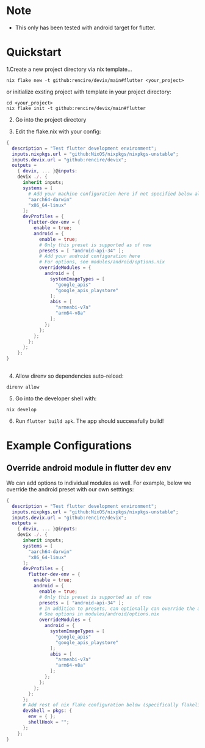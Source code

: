# Note
- This only has been tested with android target for flutter.


# Quickstart

1.Create a new project directory via nix template...

```
nix flake new -t github:rencire/devix/main#flutter <your_project>

```

or initialize exsting project with template in your project directory:

```
cd <your_project>
nix flake init -t github:rencire/devix/main#flutter
```

2. Go into the project directory

3. Edit the flake.nix with your config:

```nix
{
  description = "Test flutter development environment";
  inputs.nixpkgs.url = "github:NixOS/nixpkgs/nixpkgs-unstable";
  inputs.devix.url = "github:rencire/devix";
  outputs =
    { devix, ... }@inputs:
    devix ./. {
      inherit inputs;
      systems = [
        # Add your machine configuration here if not specified below already
        "aarch64-darwin"
        "x86_64-linux"
      ];
      devProfiles = {
        flutter-dev-env = {
          enable = true;
          android = {
            enable = true;
            # Only this preset is supported as of now
            presets = [ "android-api-34" ];
            # Add your android configuration here
            # For options, see modules/android/options.nix
            overrideModules = {
              android = {
                systemImageTypes = [
                  "google_apis"
                  "google_apis_playstore"
                ];
                abis = [
                  "armeabi-v7a"
                  "arm64-v8a"
                ];
              };
            };
          };
        };
      };
    };
}
 
```


4. Allow direnv so dependencies auto-reload:
```
direnv allow  
```

5. Go into the developer shell with:
```
nix develop
```

6. Run `flutter build apk`. The app should successfully build!





# Example Configurations

## Override android module in flutter dev env
We can add options to individual modules as well. For example, below we override
the android preset with our own setttings:

```nix
{
  description = "Test flutter development environment";
  inputs.nixpkgs.url = "github:NixOS/nixpkgs/nixpkgs-unstable";
  inputs.devix.url = "github:rencire/devix";
  outputs =
    { devix, ... }@inputs:
    devix ./. {
      inherit inputs;
      systems = [
        "aarch64-darwin"
        "x86_64-linux"
      ];
      devProfiles = {
        flutter-dev-env = {
          enable = true;
          android = {
            enable = true;
            # Only this preset is supported as of now
            presets = [ "android-api-34" ];
            # In addition to presets, can optionally can override the android, gradle, and java modules
            # See options in modules/android/options.nix
            overrideModules = {
              android = {
                systemImageTypes = [
                  "google_apis"
                  "google_apis_playstore"
                ];
                abis = [
                  "armeabi-v7a"
                  "arm64-v8a"
                ];
              };
            };
          };
        };
      };
      # Add rest of nix flake configuration below (specifically flakelight)
      devShell = pkgs: {
        env = { };
        shellHook = "";
      };
    };
}

```
